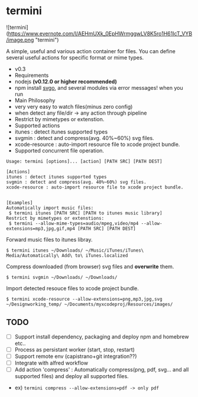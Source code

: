 termini 
======
![termini] (https://www.evernote.com/l/AEHmUXk_0EpHWrmggwLV8K5ro1H61IcT_VYB/image.png "termini")

A simple, useful and various action container for files. You can define several useful actions for specific format or mime types.

- v0.3
- Requirements
 - nodejs **(v0.12.0 or higher recommended)** 
 - npm install [svgo](https://github.com/svg/svgo), and several modules via error messages! when you run
- Main Philosophy 
 - very very easy to watch files(minus zero config) 
 - when detect any file/dir -> any action through pipeline
- Restrict by mimetypes or extenstion.
- Supported actions
 - itunes : detect itunes supported types
 - svgmin : detect and compress(avg. 40%~60%) svg files.
 - xcode-resource : auto-import resource file to xcode project bundle.
- Supported concurrent file operation.

```
Usage: termini [options]... [action] [PATH SRC] [PATH DEST]

[Actions]
itunes : detect itunes supported types
svgmin : detect and compress(avg. 40%~60%) svg files.
xcode-resource : auto-import resource file to xcode project bundle.


[Examples]
Automatically import music files:
 $ termini itunes [PATH SRC] [PATH to itunes music library]
Restrict by mimetypes or extenstions:
 $ termini --allow-mime-types=audio/mpeg,video/mp4 --allow-extensions=mp3,jpg,gif,mp4 [PATH SRC] [PATH DEST]
 ```
Forward music files to itunes libray.
```
$ termini itunes ~/Downloads/ ~/Music/iTunes/iTunes\ Media/Automatically\ Add\ to\ iTunes.localized
```
Compress downloaded (from browser) svg files and **overwrite** them.
```
$ termini svgmin ~/Downloads/ ~/Downloads/
```
Import detected resouce files to xcode project bundle.
```
$ termini xcode-resource --allow-extensions=png,mp3,jpg,svg ~/Designworking_temp/ ~/Documents/myxcodeproj/Resources/images/
```

## TODO
- [ ] Support install dependency, packaging and deploy npm and homebrew etc..
- [ ] Process as persistant worker (start, stop, restart)
- [ ] Support remote env (capistrano+git integration??)
- [ ] Integrate with alfred workflow
- [ ] Add action 'compress' : Automatically compress(png, pdf, svg... and all supported files) and deploy all supported files.
- ex) ``` termini compress --allow-extensions=pdf -> only pdf ```
